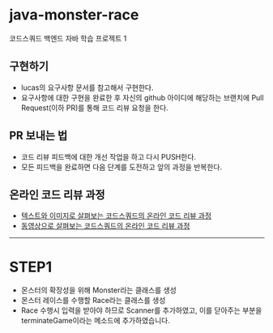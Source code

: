 # java-monster-race

코드스쿼드 백엔드 자바 학습 프로젝트 1

## 구현하기

- lucas의 요구사항 문서를 참고해서 구현한다.
- 요구사항에 대한 구현을 완료한 후 자신의 github 아이디에 해당하는 브랜치에 Pull Request(이하 PR)를 통해 코드 리뷰 요청을 한다.

## PR 보내는 법

- 코드 리뷰 피드백에 대한 개선 작업을 하고 다시 PUSH한다.
- 모든 피드백을 완료하면 다음 단계를 도전하고 앞의 과정을 반복한다.

## 온라인 코드 리뷰 과정

- [텍스트와 이미지로 살펴보는 코드스쿼드의 온라인 코드 리뷰 과정](https://github.com/code-squad/codesquad-docs/blob/master/codereview/README.md)
- [동영상으로 살펴보는 코드스쿼드의 온라인 코드 리뷰 과정](https://youtu.be/a5c9ku-_fok)

---

# STEP1

- 몬스터의 확장성을 위해 Monster라는 클래스를 생성
- 몬스터 레이스를 수행할 Race라는 클래스를 생성
- Race 수행시 입력을 받아야 하므로 Scanner를 추가하였고, 이를 닫아주는 부분을 terminateGame이라는 메소드에 추가하였습니다.